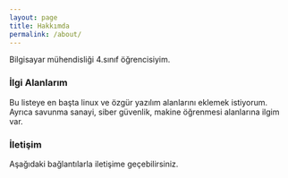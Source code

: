 ```yaml
---
layout: page
title: Hakkımda
permalink: /about/
---
```


Bilgisayar mühendisliği 4.sınıf öğrencisiyim. 

### İlgi Alanlarım

Bu listeye en başta linux ve özgür yazılım alanlarını eklemek istiyorum. Ayrıca savunma sanayi, siber güvenlik, makine öğrenmesi alanlarına ilgim var. 

### İletişim
Aşağıdaki bağlantılarla iletişime geçebilirsiniz.

